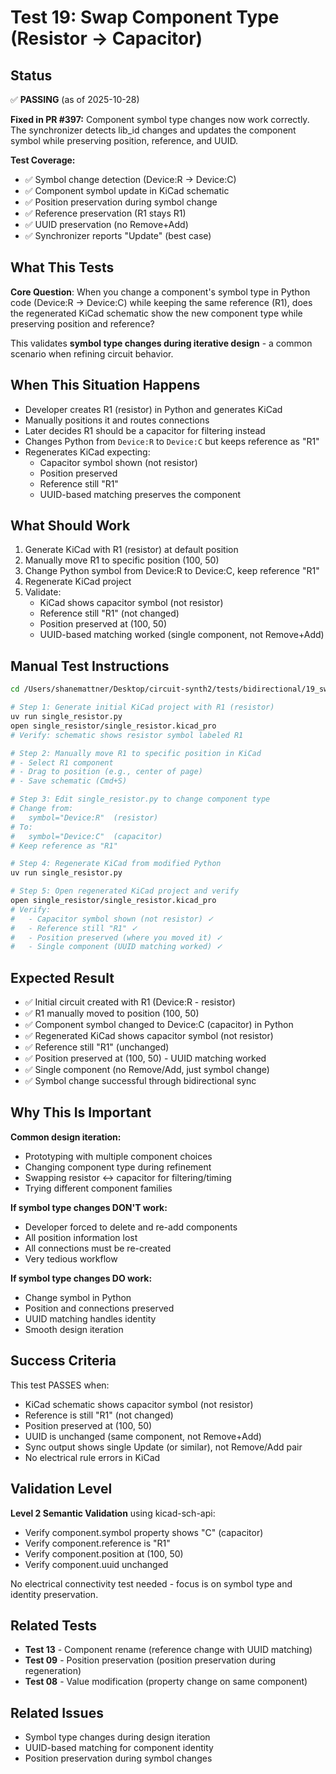 # Test 19: Swap Component Type (Resistor → Capacitor)

## Status

✅ **PASSING** (as of 2025-10-28)

**Fixed in PR #397:** Component symbol type changes now work correctly. The synchronizer detects lib_id changes and updates the component symbol while preserving position, reference, and UUID.

**Test Coverage:**
- ✅ Symbol change detection (Device:R → Device:C)
- ✅ Component symbol update in KiCad schematic
- ✅ Position preservation during symbol change
- ✅ Reference preservation (R1 stays R1)
- ✅ UUID preservation (no Remove+Add)
- ✅ Synchronizer reports "Update" (best case)

## What This Tests

**Core Question**: When you change a component's symbol type in Python code (Device:R → Device:C) while keeping the same reference (R1), does the regenerated KiCad schematic show the new component type while preserving position and reference?

This validates **symbol type changes during iterative design** - a common scenario when refining circuit behavior.

## When This Situation Happens

- Developer creates R1 (resistor) in Python and generates KiCad
- Manually positions it and routes connections
- Later decides R1 should be a capacitor for filtering instead
- Changes Python from `Device:R` to `Device:C` but keeps reference as "R1"
- Regenerates KiCad expecting:
  - Capacitor symbol shown (not resistor)
  - Position preserved
  - Reference still "R1"
  - UUID-based matching preserves the component

## What Should Work

1. Generate KiCad with R1 (resistor) at default position
2. Manually move R1 to specific position (100, 50)
3. Change Python symbol from Device:R to Device:C, keep reference "R1"
4. Regenerate KiCad project
5. Validate:
   - KiCad shows capacitor symbol (not resistor)
   - Reference still "R1" (not changed)
   - Position preserved at (100, 50)
   - UUID-based matching worked (single component, not Remove+Add)

## Manual Test Instructions

```bash
cd /Users/shanemattner/Desktop/circuit-synth2/tests/bidirectional/19_swap_component_type

# Step 1: Generate initial KiCad project with R1 (resistor)
uv run single_resistor.py
open single_resistor/single_resistor.kicad_pro
# Verify: schematic shows resistor symbol labeled R1

# Step 2: Manually move R1 to specific position in KiCad
# - Select R1 component
# - Drag to position (e.g., center of page)
# - Save schematic (Cmd+S)

# Step 3: Edit single_resistor.py to change component type
# Change from:
#   symbol="Device:R"  (resistor)
# To:
#   symbol="Device:C"  (capacitor)
# Keep reference as "R1"

# Step 4: Regenerate KiCad from modified Python
uv run single_resistor.py

# Step 5: Open regenerated KiCad project and verify
open single_resistor/single_resistor.kicad_pro
# Verify:
#   - Capacitor symbol shown (not resistor) ✓
#   - Reference still "R1" ✓
#   - Position preserved (where you moved it) ✓
#   - Single component (UUID matching worked) ✓
```

## Expected Result

- ✅ Initial circuit created with R1 (Device:R - resistor)
- ✅ R1 manually moved to position (100, 50)
- ✅ Component symbol changed to Device:C (capacitor) in Python
- ✅ Regenerated KiCad shows capacitor symbol (not resistor)
- ✅ Reference still "R1" (unchanged)
- ✅ Position preserved at (100, 50) - UUID matching worked
- ✅ Single component (no Remove/Add, just symbol change)
- ✅ Symbol change successful through bidirectional sync

## Why This Is Important

**Common design iteration:**
- Prototyping with multiple component choices
- Changing component type during refinement
- Swapping resistor ↔ capacitor for filtering/timing
- Trying different component families

**If symbol type changes DON'T work:**
- Developer forced to delete and re-add components
- All position information lost
- All connections must be re-created
- Very tedious workflow

**If symbol type changes DO work:**
- Change symbol in Python
- Position and connections preserved
- UUID matching handles identity
- Smooth design iteration

## Success Criteria

This test PASSES when:
- KiCad schematic shows capacitor symbol (not resistor)
- Reference is still "R1" (not changed)
- Position preserved at (100, 50)
- UUID is unchanged (same component, not Remove+Add)
- Sync output shows single Update (or similar), not Remove/Add pair
- No electrical rule errors in KiCad

## Validation Level

**Level 2 Semantic Validation** using kicad-sch-api:
- Verify component.symbol property shows "C" (capacitor)
- Verify component.reference is "R1"
- Verify component.position at (100, 50)
- Verify component.uuid unchanged

No electrical connectivity test needed - focus is on symbol type and identity preservation.

## Related Tests

- **Test 13** - Component rename (reference change with UUID matching)
- **Test 09** - Position preservation (position preservation during regeneration)
- **Test 08** - Value modification (property change on same component)

## Related Issues

- Symbol type changes during design iteration
- UUID-based matching for component identity
- Position preservation during symbol changes
